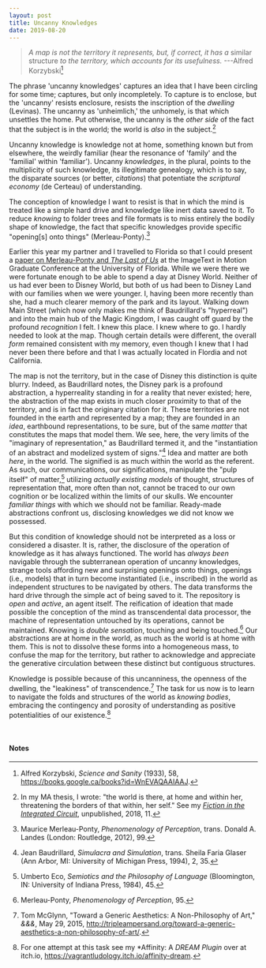 ```yaml
---
layout: post
title: Uncanny Knowledges
date: 2019-08-20
---
```


> *A map is not the territory it represents, but, if correct, it has a* similar structure *to the territory, which accounts for its usefulness.* ---Alfred Korzybski[^1]

The phrase 'uncanny knowledges' captures an idea that I have been circling for some time; captures, but only incompletely. To capture is to enclose, but the 'uncanny' resists enclosure, resists the inscription of the *dwelling* (Levinas). The uncanny as 'unheimlich,' the unhomely, is that which unsettles the home. Put otherwise, the uncanny is the *other side* of the fact that the subject is in the world; the world is *also* in the subject.[^2]

Uncanny knowledge is knowledge not at home, something known but from elsewhere, the weirdly familiar (hear the resonance of 'family' and the 'familial' within 'familiar'). Uncanny *knowledges*, in the plural, points to the multiplicity of such knowledge, its illegitimate genealogy, which is to say, the disparate sources (or better, *citations*) that potentiate the *scriptural economy* (de Certeau) of understanding.

The conception of knowledge I want to resist is that in which the mind is treated like a simple hard drive and knowledge like inert data saved to it. To reduce *knowing* to folder trees and file formats is to miss entirely the bodily shape of knowledge, the fact that specific knowledges provide specific "opening\[s\] onto things" (Merleau-Ponty).[^3]

Earlier this year my partner and I travelled to Florida so that I could present a [paper on Merleau-Ponty and *The Last of Us*](https://www.academia.edu/38800196/Bodies_in_Form_Motricity_Across_Mediums_in_The_Last_of_Us_and_The_Last_of_Us_American_Dreams) at the ImageText in Motion Graduate Conference at the University of Florida. While we were there we were fortunate enough to be able to spend a day at Disney World. Neither of us had ever been to Disney World, but both of us had been to Disney Land with our families when we were younger. I, having been more recently than she, had a much clearer memory of the park and its layout. Walking down Main Street (which now only makes me think of Baudrillard's "hyperreal") and into the main hub of the Magic Kingdom, I was caught off guard by the profound *recognition* I felt. I knew this place. I knew where to go. I hardly needed to look at the map. Though certain details were different, the overall *form* remained consistent with my memory, even though I knew that I had never been there before and that I was actually located in Flordia and not California.

The map is not the territory, but in the case of Disney this distinction is quite blurry. Indeed, as Baudrillard notes, the Disney park is a profound abstraction, a hyperreality standing in for a reality that never existed; here, the abstraction of the map exists in much closer proximity to that of the territory, and is in fact the originary citation for it. These territories are not founded in the earth and represented by a map; they are founded in an *idea*, earthbound representations, to be sure, but of the same *matter* that constitutes the maps that model them. We see, here, the very limits of the "imaginary of representation," as Baudrillard termed it, and the "instantiation of an abstract and modelized system of signs."[^4] Idea and matter are both *here*, in the world. The signified is as much within the world as the referent. As such, our communications, our significations, manipulate the "pulp itself" of matter,[^5] utilizing *actually existing models* of thought, structures of representation that, more often than not, cannot be traced to our own cognition or be localized within the limits of our skulls. We encounter *familiar things* with which we should not be familiar. Ready-made abstractions confront us, disclosing knowledges we did not know we possessed.

But this condition of knowledge should not be interpreted as a loss or considered a disaster. It is, rather, the disclosure of the operation of knowledge as it has always functioned. The world has *always been* navigable through the subterranean operation of uncanny knowledges, strange tools affording new and surprising openings onto things, openings (i.e., models) that in turn become instantiated (i.e., inscribed) in the world as independent structures to be navigated by others. The data transforms the hard drive through the simple act of being saved to it. The repository is *open* and *active*, an agent itself. The reification of ideation that made possible the conception of the mind as transcendental data processor, the machine of representation untouched by its operations, cannot be maintained. Knowing is *double sensation*, touching and being touched.[^6] Our abstractions are at home in the world, as much as the world is at home with them. This is not to dissolve these forms into a homogeneous mass, to confuse the map for the territory, but rather to acknowledge and appreciate the generative circulation between these distinct but contiguous structures.

Knowledge is possible because of this uncanniness, the openness of the dwelling, the "leakiness" of transcendence.[^7] The task for us now is to learn to navigate the folds and structures of the world as *knowing bodies*, embracing the contingency and porosity of understanding as positive potentialities of our existence.[^8]

<br>

#### Notes

[^1]: Alfred Korzybski, *Science and Sanity* (1933), 58, <https://books.google.ca/books?id=WnEVAQAAIAAJ>.

[^2]: In my MA thesis, I wrote: "the world is there, at home and within her, threatening the borders of that within, her self." See my *[Fiction in the Integrated Circuit](https://www.academia.edu/40272048/Fiction_in_the_Integrated_Circuit)*, unpublished, 2018, 11.

[^3]: Maurice Merleau-Ponty, *Phenomenology of Perception*, trans. Donald A. Landes (London: Routledge, 2012), 99.

[^4]: Jean Baudrillard, *Simulacra and Simulation*, trans. Sheila Faria Glaser (Ann Arbor, MI: University of Michigan Press, 1994), 2, 35.

[^5]: Umberto Eco, *Semiotics and the Philosophy of Language* (Bloomington, IN: University of Indiana Press, 1984), 45.

[^6]: Merleau-Ponty, *Phenomenology of Perception*, 95.

[^7]: Tom McGlynn, "Toward a Generic Aesthetics: A Non-Philosophy of Art," *&&&*, May 29, 2015, <http://tripleampersand.org/toward-a-generic-aesthetics-a-non-philosophy-of-art/>.

[^8]: For one attempt at this task see my *Affinity: A *DREAM Plugin* over at itch.io, <https://vagrantludology.itch.io/affinity-dream>.

